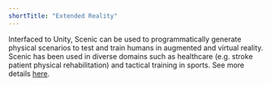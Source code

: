 ```yaml
---
shortTitle: "Extended Reality"
---
```

<p>
    Interfaced to Unity, Scenic can be used to programmatically generate physical scenarios to test and train humans in augmented and virtual reality. Scenic has been used in diverse domains such as healthcare (e.g. stroke patient physical rehabilitation) and tactical training in sports. See more details <a href="https://scenic-lang.org/projects/scenicxr/">here</a>.
</p>